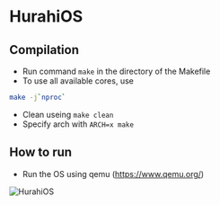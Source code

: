 # HurahiOS

## Compilation
* Run command `make` in the directory of the Makefile
* To use all available cores, use 
```bash
make -j`nproc`
```
* Clean useing `make clean`
* Specify arch with `ARCH=x make`

## How to run
* Run the OS using qemu (https://www.qemu.org/)

![HurahiOS](https://cdn.discordapp.com/attachments/874251413558005791/902633201560862720/haruhi.jpg)
